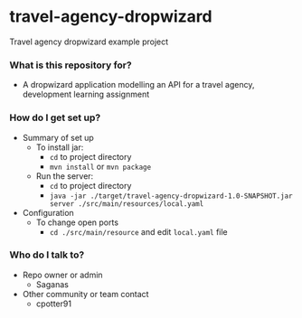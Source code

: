 # travel-agency-dropwizard
Travel agency dropwizard example project

### What is this repository for? ###
* A dropwizard application modelling an API for a travel agency, development learning assignment
### How do I get set up? ###
* Summary of set up
    * To install jar:
        * `cd` to project directory
        * `mvn install` or `mvn package`
    * Run the server:
        * `cd` to project directory
        * `java -jar ./target/travel-agency-dropwizard-1.0-SNAPSHOT.jar server ./src/main/resources/local.yaml`
* Configuration
    *  To change open ports
        * `cd ./src/main/resource` and edit `local.yaml` file

### Who do I talk to? ###

* Repo owner or admin
    *  Saganas
* Other community or team contact
    *  cpotter91